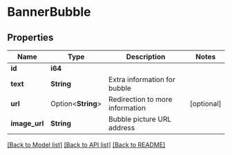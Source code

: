 # BannerBubble

## Properties

Name | Type | Description | Notes
------------ | ------------- | ------------- | -------------
**id** | **i64** |  | 
**text** | **String** | Extra information for bubble | 
**url** | Option<**String**> | Redirection to more information | [optional]
**image_url** | **String** | Bubble picture URL address | 

[[Back to Model list]](../README.md#documentation-for-models) [[Back to API list]](../README.md#documentation-for-api-endpoints) [[Back to README]](../README.md)


